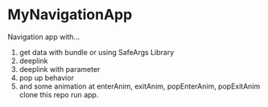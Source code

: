 # MyNavigationApp
Navigation app with... 
1. get data with bundle or using SafeArgs Library
2. deeplink
3. deeplink with parameter
4. pop up behavior
5. and some animation at enterAnim, exitAnim, popEnterAnim, popExitAnim
clone this repo
run app.
